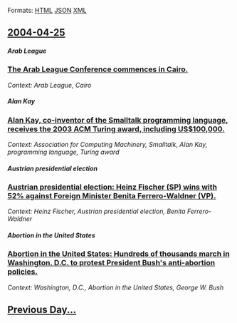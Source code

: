 
Formats: [HTML](2004/04/25/index.html)  [JSON](2004/04/25/index.json)  [XML](2004/04/25/index.xml)  

## [2004-04-25](/news/2004/04/25/index.md)

##### Arab League
### [ The Arab League Conference commences in Cairo. ](/news/2004/04/25/the-arab-league-conference-commences-in-cairo.md)
_Context: Arab League, Cairo_

##### Alan Kay
### [ Alan Kay, co-inventor of the Smalltalk programming language, receives the 2003 ACM Turing award, including US$100,000. ](/news/2004/04/25/alan-kay-co-inventor-of-the-smalltalk-programming-language-receives-the-2003-acm-turing-award-including-us-100-000.md)
_Context: Association for Computing Machinery, Smalltalk, Alan Kay, programming language, Turing award_

##### Austrian presidential election
### [ Austrian presidential election: Heinz Fischer (SP) wins with 52% against Foreign Minister Benita Ferrero-Waldner (VP). ](/news/2004/04/25/austrian-presidential-election-heinz-fischer-spo-wins-with-52-against-foreign-minister-benita-ferrero-waldner-ovp.md)
_Context: Heinz Fischer, Austrian presidential election, Benita Ferrero-Waldner_

##### Abortion in the United States
### [ Abortion in the United States: Hundreds of thousands march in Washington, D.C. to protest President Bush's anti-abortion policies. ](/news/2004/04/25/abortion-in-the-united-states-hundreds-of-thousands-march-in-washington-d-c-to-protest-president-bush-s-anti-abortion-policies.md)
_Context: Washington, D.C., Abortion in the United States, George W. Bush_

## [Previous Day...](/news/2004/04/24/index.md)

